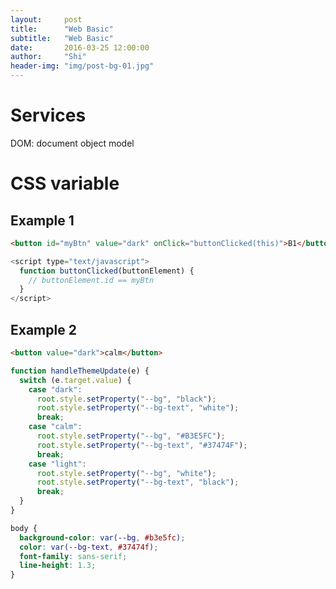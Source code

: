 ```yaml
---
layout:     post
title:      "Web Basic"
subtitle:   "Web Basic"
date:       2016-03-25 12:00:00
author:     "Shi"
header-img: "img/post-bg-01.jpg"
---
```


# Services

DOM: document object model

# CSS variable

## Example 1

```html
<button id="myBtn" value="dark" onClick="buttonClicked(this)">B1</button>
```



```javascript
<script type="text/javascript">
  function buttonClicked(buttonElement) {
    // buttonElement.id == myBtn
  }
</script>
```



## Example 2



```html
<button value="dark">calm</button>
```



```javascript
function handleThemeUpdate(e) {
  switch (e.target.value) {
    case "dark":
      root.style.setProperty("--bg", "black");
      root.style.setProperty("--bg-text", "white");
      break;
    case "calm":
      root.style.setProperty("--bg", "#B3E5FC");
      root.style.setProperty("--bg-text", "#37474F");
      break;
    case "light":
      root.style.setProperty("--bg", "white");
      root.style.setProperty("--bg-text", "black");
      break;
  }
}
```



```css
body {
  background-color: var(--bg, #b3e5fc);
  color: var(--bg-text, #37474f);
  font-family: sans-serif;
  line-height: 1.3;
}
```





